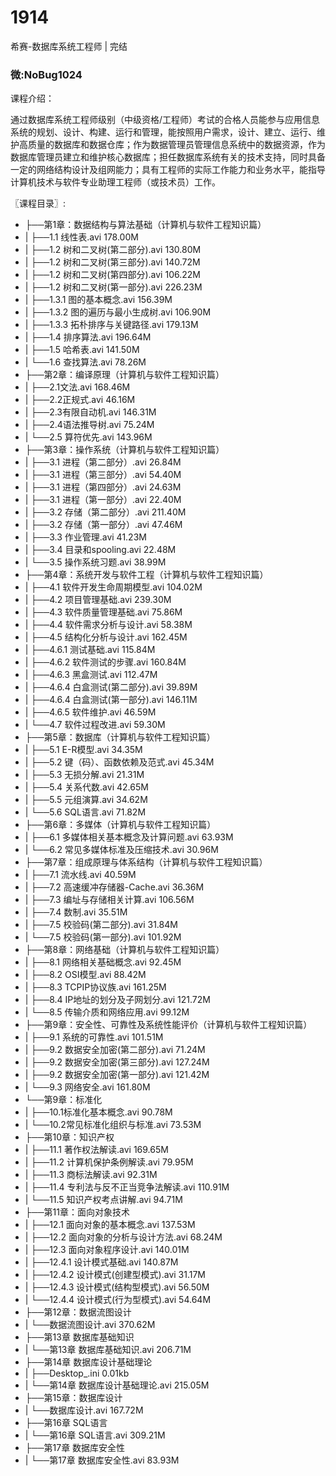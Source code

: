 # 1914
希赛-数据库系统工程师 | 完结
### 微:NoBug1024 


课程介绍：

通过数据库系统工程师级别（中级资格/工程师）考试的合格人员能参与应用信息系统的规划、设计、构建、运行和管理，能按照用户需求，设计、建立、运行、维护高质量的数据库和数据仓库；作为数据管理员管理信息系统中的数据资源，作为数据库管理员建立和维护核心数据库；担任数据库系统有关的技术支持，同时具备一定的网络结构设计及组网能力；具有工程师的实际工作能力和业务水平，能指导计算机技术与软件专业助理工程师（或技术员）工作。

〖课程目录〗:

- ├──第1章：数据结构与算法基础（计算机与软件工程知识篇）  
- |   ├──1.1 线性表.avi  178.00M
- |   ├──1.2 树和二叉树(第二部分).avi  130.80M
- |   ├──1.2 树和二叉树(第三部分).avi  140.72M
- |   ├──1.2 树和二叉树(第四部分).avi  106.22M
- |   ├──1.2 树和二叉树(第一部分).avi  226.23M
- |   ├──1.3.1 图的基本概念.avi  156.39M
- |   ├──1.3.2 图的遍历与最小生成树.avi  106.90M
- |   ├──1.3.3 拓朴排序与关键路径.avi  179.13M
- |   ├──1.4 排序算法.avi  196.64M
- |   ├──1.5 哈希表.avi  141.50M
- |   └──1.6 查找算法.avi  78.26M
- ├──第2章：编译原理（计算机与软件工程知识篇）  
- |   ├──2.1文法.avi  168.46M
- |   ├──2.2正规式.avi  46.16M
- |   ├──2.3有限自动机.avi  146.31M
- |   ├──2.4语法推导树.avi  75.24M
- |   └──2.5 算符优先.avi  143.96M
- ├──第3章：操作系统（计算机与软件工程知识篇）  
- |   ├──3.1 进程（第二部分）.avi  26.84M
- |   ├──3.1 进程（第三部分）.avi  54.40M
- |   ├──3.1 进程（第四部分）.avi  24.63M
- |   ├──3.1 进程（第一部分）.avi  22.40M
- |   ├──3.2 存储（第二部分）.avi  211.40M
- |   ├──3.2 存储（第一部分）.avi  47.46M
- |   ├──3.3 作业管理.avi  41.23M
- |   ├──3.4 目录和spooling.avi  22.48M
- |   └──3.5 操作系统习题.avi  38.99M
- ├──第4章：系统开发与软件工程（计算机与软件工程知识篇）  
- |   ├──4.1 软件开发生命周期模型.avi  104.02M
- |   ├──4.2 项目管理基础.avi  239.30M
- |   ├──4.3 软件质量管理基础.avi  75.86M
- |   ├──4.4 软件需求分析与设计.avi  58.38M
- |   ├──4.5 结构化分析与设计.avi  162.45M
- |   ├──4.6.1 测试基础.avi  115.84M
- |   ├──4.6.2 软件测试的步骤.avi  160.84M
- |   ├──4.6.3 黑盒测试.avi  112.47M
- |   ├──4.6.4 白盒测试(第二部分).avi  39.89M
- |   ├──4.6.4 白盒测试(第一部分).avi  146.11M
- |   ├──4.6.5 软件维护.avi  46.59M
- |   └──4.7 软件过程改进.avi  59.30M
- ├──第5章：数据库（计算机与软件工程知识篇）  
- |   ├──5.1 E-R模型.avi  34.35M
- |   ├──5.2 键（码）、函数依赖及范式.avi  45.34M
- |   ├──5.3 无损分解.avi  21.31M
- |   ├──5.4 关系代数.avi  42.65M
- |   ├──5.5 元组演算.avi  34.62M
- |   └──5.6 SQL语言.avi  71.82M
- ├──第6章：多媒体（计算机与软件工程知识篇）  
- |   ├──6.1 多媒体相关基本概念及计算问题.avi  63.93M
- |   └──6.2 常见多媒体标准及压缩技术.avi  30.96M
- ├──第7章：组成原理与体系结构（计算机与软件工程知识篇）  
- |   ├──7.1 流水线.avi  40.59M
- |   ├──7.2 高速缓冲存储器-Cache.avi  36.36M
- |   ├──7.3 编址与存储相关计算.avi  106.56M
- |   ├──7.4 数制.avi  35.51M
- |   ├──7.5 校验码(第二部分).avi  31.84M
- |   └──7.5 校验码(第一部分).avi  101.92M
- ├──第8章：网络基础（计算机与软件工程知识篇）  
- |   ├──8.1 网络相关基础概念.avi  92.45M
- |   ├──8.2 OSI模型.avi  88.42M
- |   ├──8.3 TCPIP协议族.avi  161.25M
- |   ├──8.4 IP地址的划分及子网划分.avi  121.72M
- |   └──8.5 传输介质和网络应用.avi  99.12M
- ├──第9章：安全性、可靠性及系统性能评价（计算机与软件工程知识篇）  
- |   ├──9.1 系统的可靠性.avi  101.51M
- |   ├──9.2 数据安全加密(第二部分).avi  71.24M
- |   ├──9.2 数据安全加密(第三部分).avi  127.24M
- |   ├──9.2 数据安全加密(第一部分).avi  121.42M
- |   └──9.3 网络安全.avi  161.80M
- └──第9章：标准化  
- |   ├──10.1标准化基本概念.avi  90.78M
- |   └──10.2常见标准化组织与标准.avi  73.53M
- ├──第10章：知识产权  
- |   ├──11.1 著作权法解读.avi  169.65M
- |   ├──11.2 计算机保护条例解读.avi  79.95M
- |   ├──11.3 商标法解读.avi  92.31M
- |   ├──11.4 专利法与反不正当竞争法解读.avi  110.91M
- |   └──11.5 知识产权考点讲解.avi  94.71M
- ├──第11章：面向对象技术  
- |   ├──12.1 面向对象的基本概念.avi  137.53M
- |   ├──12.2 面向对象的分析与设计方法.avi  68.24M
- |   ├──12.3 面向对象程序设计.avi  140.01M
- |   ├──12.4.1 设计模式基础.avi  140.87M
- |   ├──12.4.2 设计模式(创建型模式).avi  31.17M
- |   ├──12.4.3 设计模式(结构型模式).avi  56.50M
- |   └──12.4.4 设计模式(行为型模式).avi  54.64M
- ├──第12章：数据流图设计  
- |   └──数据流图设计.avi  370.62M
- ├──第13章 数据库基础知识  
- |   └──第13章 数据库基础知识.avi  206.71M
- ├──第14章 数据库设计基础理论  
- |   ├──Desktop_.ini  0.01kb
- |   └──第14章 数据库设计基础理论.avi  215.05M
- ├──第15章：数据库设计  
- |   └──数据库设计.avi  167.72M
- ├──第16章 SQL语言  
- |   └──第16章 SQL语言.avi  309.21M
- ├──第17章 数据库安全性  
- |   └──第17章 数据库安全性.avi  83.93M
